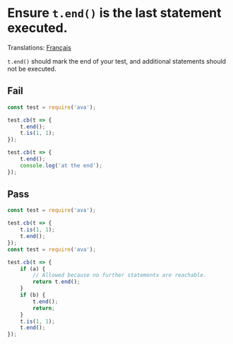 # Ensure `t.end()` is the last statement executed.

Translations: [Français](https://github.com/avajs/ava-docs/blob/main/fr_FR/related/eslint-plugin-ava/docs/rules/no-statement-after-end.md)

`t.end()` should mark the end of your test, and additional statements should not be executed.

## Fail

```js
const test = require('ava');

test.cb(t => {
	t.end();
	t.is(1, 1);
});

test.cb(t => {
	t.end();
	console.log('at the end');
});
```

## Pass

```js
const test = require('ava');

test.cb(t => {
	t.is(1, 1);
	t.end();
});
const test = require('ava');

test.cb(t => {
	if (a) {
		// Allowed because no further statements are reachable.
		return t.end();
	}
	if (b) {
		t.end();
		return;
	}
	t.is(1, 1);
	t.end();
});

```
